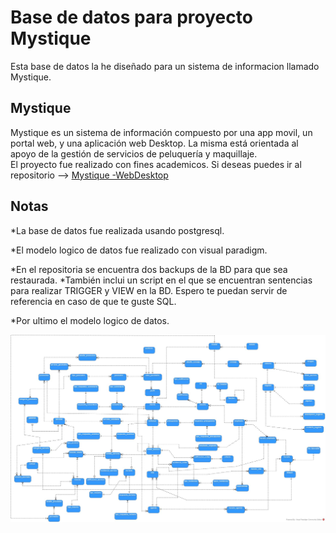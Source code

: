 Base de datos para proyecto Mystique
=====================================

Esta base de datos la he diseñado para un sistema de informacion llamado Mystique.

Mystique
--------

Mystique es un sistema de información compuesto por una app movil, un portal web, y una aplicación web Desktop. La misma está orientada al apoyo de la gestión de servicios de peluquería y maquillaje.  
El proyecto fue realizado con fines academicos.
Si deseas puedes ir al repositorio --> [Mystique 
-WebDesktop](https://github.com/JoselynG/Web-Desktop)


Notas
-----

*La base de datos fue realizada usando postgresql.

*El modelo logico de datos fue realizado con visual paradigm.

*En el repositoria se encuentra dos backups de la BD para que sea restaurada.
*También inclui un script en el que se encuentran sentencias para realizar TRIGGER y VIEW en la BD. Espero te puedan servir de referencia en caso de que te guste SQL.

*Por ultimo el modelo logico de datos.

![modelo logico](modelo_logico.jpg "modelo_Logico")